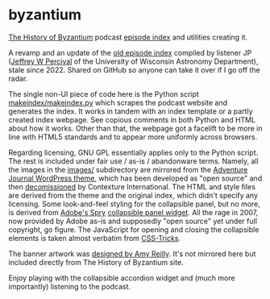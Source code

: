 # byzantium
[The History of Byzantium](https://thehistoryofbyzantium.com/) podcast [episode index](https://miranche.github.io/byzantium/episode-index.html) and utilities creating it.

A revamp and an update of the [old episode index](http://www.sal.wisc.edu/~jwp/thob/thob-episode-index.html) compiled by listener JP ([Jeffrey W Percival](http://www.sal.wisc.edu/~jwp/) of the University of Wisconsin Astronomy Department), stale since 2022. Shared on GitHub so anyone can take it over if I go off the radar.

The single non-UI piece of code here is the Python script [makeindex/makeindex.py](https://github.com/miranche/byzantium/blob/main/makeindex/makeindex.py) which scrapes the podcast website and generates the index. It works in tandem with an index template or a partly created index webpage. See copious comments in both Python and HTML about how it works. Other than that, the webpage got a facelift to be more in line with HTML5 standards and to appear more uniformly across browsers.

Regarding licensing, GNU GPL essentially applies only to the Python script. The rest is included under fair use / as-is / abandonware terms. Namely, all the images in the [images/](https://github.com/miranche/byzantium/tree/main/images) subdirectory are mirrored from the [Adventure Journal WordPress theme](https://themesinfo.com/adventure-journal-wordpress-theme-e3t), which has been developed as "open source" and then [decomissioned](https://web.archive.org/web/20150318062344/http://www.contextureintl.com/open-source/) by Contexture International. The HTML and style files are derived from the theme and the original index, which didn't specify any licensing. Some look-and-feel styling for the collapsible panel, but no more, is derived from [Adobe's Spry](https://github.com/adobe/Spry) [collapsible panel widget](https://opensource.adobe.com/Spry/articles/data_api/apis/collapsible_panel.html). All the rage in 2007, now provided by Adobe as-is and supposedly "open source" yet under full copyright, go figure. The JavaScript for opening and closing the collapsible elements is taken almost verbatim from [CSS-Tricks](https://css-tricks.com/how-to-animate-the-details-element/).

The banner artwork was [designed by Amy Reilly](https://thehistoryofbyzantium.com/2018/12/03/brilliant-new-artwork-by-amy-reilly/). It's not mirrored here but included directly from The History of Byzantium site.

Enjoy playing with the collapsible accordion widget and (much more importantly) listening to the podcast.
